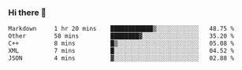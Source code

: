 ### Hi there 👋

<!--
**WShiBin/WShiBin** is a ✨ _special_ ✨ repository because its `README.md` (this file) appears on your GitHub profile.

Here are some ideas to get you started:

- 🔭 I’m currently working on ...
- 🌱 I’m currently learning ...
- 👯 I’m looking to collaborate on ...
- 🤔 I’m looking for help with ...
- 💬 Ask me about ...
- 📫 How to reach me: ...
- 😄 Pronouns: ...
- ⚡ Fun fact: ...
-->

<!--START_SECTION:waka-->

```txt
Markdown     1 hr 20 mins    ████████████▒░░░░░░░░░░░░   48.75 %
Other        58 mins         ████████▓░░░░░░░░░░░░░░░░   35.20 %
C++          8 mins          █▒░░░░░░░░░░░░░░░░░░░░░░░   05.08 %
XML          7 mins          █░░░░░░░░░░░░░░░░░░░░░░░░   04.52 %
JSON         4 mins          ▓░░░░░░░░░░░░░░░░░░░░░░░░   02.88 %
```

<!--END_SECTION:waka-->
